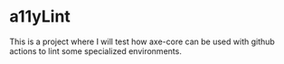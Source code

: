 # a11yLint

This is a project where I will test how axe-core can be used with github actions to lint some specialized environments.
